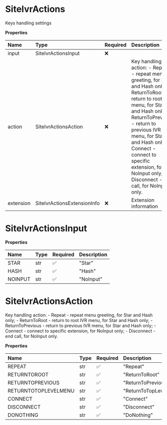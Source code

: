 # SiteIvrActions

Keys handling settings

**Properties**

| Name      | Type                        | Required | Description                                                                                                                                                                                                                                                                                                                       |
| :-------- | :-------------------------- | :------- | :-------------------------------------------------------------------------------------------------------------------------------------------------------------------------------------------------------------------------------------------------------------------------------------------------------------------------------- |
| input     | SiteIvrActionsInput         | ❌       |                                                                                                                                                                                                                                                                                                                                   |
| action    | SiteIvrActionsAction        | ❌       | Key handling action: - Repeat - repeat menu greeting, for Star and Hash only; - ReturnToRoot - return to root IVR menu, for Star and Hash only; - ReturnToPrevious - return to previous IVR menu, for Star and Hash only; - Connect - connect to specific extension, for NoInput only; - Disconnect - end call, for NoInput only. |
| extension | SiteIvrActionsExtensionInfo | ❌       | Extension information                                                                                                                                                                                                                                                                                                             |

# SiteIvrActionsInput

**Properties**

| Name    | Type | Required | Description |
| :------ | :--- | :------- | :---------- |
| STAR    | str  | ✅       | "Star"      |
| HASH    | str  | ✅       | "Hash"      |
| NOINPUT | str  | ✅       | "NoInput"   |

# SiteIvrActionsAction

Key handling action: - Repeat - repeat menu greeting, for Star and Hash only; - ReturnToRoot - return to root IVR menu, for Star and Hash only; - ReturnToPrevious - return to previous IVR menu, for Star and Hash only; - Connect - connect to specific extension, for NoInput only; - Disconnect - end call, for NoInput only.

**Properties**

| Name                 | Type | Required | Description            |
| :------------------- | :--- | :------- | :--------------------- |
| REPEAT               | str  | ✅       | "Repeat"               |
| RETURNTOROOT         | str  | ✅       | "ReturnToRoot"         |
| RETURNTOPREVIOUS     | str  | ✅       | "ReturnToPrevious"     |
| RETURNTOTOPLEVELMENU | str  | ✅       | "ReturnToTopLevelMenu" |
| CONNECT              | str  | ✅       | "Connect"              |
| DISCONNECT           | str  | ✅       | "Disconnect"           |
| DONOTHING            | str  | ✅       | "DoNothing"            |

<!-- This file was generated by liblab | https://liblab.com/ -->
